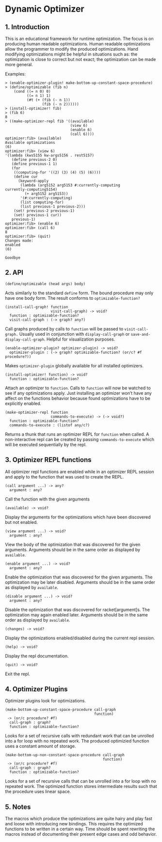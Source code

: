 # Dynamic Optimizer

## 1. Introduction

This is an educational framework for runtime optimization. The focus is
on producing human readable optimizations. Human readable optimizations
allow the programmer to modify the produced optimizations. Hand
modifying optimizations might be helpful in situations such as: the
optimization is close to correct but not exact; the optimization can be
made more general.

Examples:

```racket
> (enable-optimizer-plugin! make-bottom-up-constant-space-procedure)
> (define/optimizable (fib n)                                       
    (cond ((= n 0) 0)                                               
          ((= n 1) 1)                                               
          (#t (+ (fib (- n 1))                                      
                 (fib (- n 2))))))                                  
> (install-optimizer! fib)                                          
> (fib 6)                                                           
8                                                                   
> ((make-optimizer-repl fib '((available)                           
                              (view 6)                              
                              (enable 6)                            
                              (call 6))))                           
optimizer:fib> (available)                                          
Available optimizations                                             
(6)                                                                 
optimizer:fib> (view 6)                                             
'(lambda (kws5155 kw-args5156 . rest5157)                           
   (define previous-2 0)                                            
   (define previous-1 1)                                            
   (for                                                             
    ((computing-for '((2) (3) (4) (5) (6))))                        
    (define cur                                                     
      (keyword-apply                                                
       (lambda (arg5152 arg5153 #:currently-computing               
currently-computing5154)                                            
         (+ arg5152 arg5153))                                       
       '(#:currently-computing)                                     
       (list computing-for)                                         
       (list previous-1 previous-2)))                               
    (set! previous-2 previous-1)                                    
    (set! previous-1 cur))                                          
   previous-1)                                                      
optimizer:fib> (enable 6)                                           
optimizer:fib> (call 6)                                             
8                                                                   
optimizer:fib> (quit)                                               
Changes made:                                                       
enabled                                                             
(6)                                                                 
                                                                    
Goodbye                                                             
```

## 2. API

```racket
(define/optimizable (head args) body)
```

Acts similarly to the standard `define` form. The bound procedure may
only have one body form. The result conforms to `optimizable-function?`

```racket
(install-call-graph! function                  
                     visit-call-graph) -> void?
  function : optimizable-function?             
  visit-call-graph : (-> graph? any?)          
```

Call graphs produced by calls to `function` will be passed to
`visit-call-graph.` Usually used in conjunction with
`display-call-graph` or `save-and-display-call-graph`. Helpful for
visualization purposes.

```racket
(enable-optimizer-plugin? optimizer-plugin) -> void?                        
  optimizer-plugin : (-> graph? optimizable-function? (or/c? #f procedure?))
```

Makes `optimizer-plugin` globally available for all installed
optimizers.

```racket
(install-optimizer! function) -> void?
  function : optimizable-function?    
```

Attach an optimizer to `function`. Calls to `function` will now be
watched to see if any optimizations apply. Just installing an optimizer
won’t have any affect on the functions behavior because found
optimizations have to be explicitly enabled.

```racket
(make-optimizer-repl function                          
                     commands-to-execute) -> (-> void?)
  function : optimizable-function?                     
  commands-to-execute : (listof any/c?)                
```

Returns a thunk that runs an optimizer REPL for `function` when called.
A non-interactive repl can be created by passing `commands-to-execute`
which will be executed sequentially by the repl.

## 3. Optimizer REPL functions

All optimizer repl functions are enabled while in an optimizer REPL
session and apply to the function that was used to create the REPL.

```racket
(call argument ...) -> any?
  argument : any?          
```

Call the function with the given arguments

```racket
(available) -> void?
```

Display the arguments for the optimizations which have been discovered
but not enabled.

```racket
(view argument ...) -> void?
  argument : any?           
```

View the body of the optimization that was discovered for the given
arguments. Arguments should be in the same order as displayed by
`available`.

```racket
(enable argument ...) -> void?
  argument : any?             
```

Enable the optimization that was discovered for the given arguments. The
optimization may be later disabled. Arguments should be in the same
order as displayed by `available`.

```racket
(disable argument ...) -> void?
  argument : any?              
```

Disable the optimization that was discovered for racket\[argument\]s.
The optimization may again enabled later. Arguments should be in the
same order as displayed by `available`.

```racket
(changes) -> void?
```

Display the optimizations enabled/disabled during the current repl
session.

```racket
(help) -> void?
```

Display the repl documentation.

```racket
(quit) -> void?
```

Exit the repl.

## 4. Optimizer Plugins

Optimizer plugins look for optimizations.

```racket
(make-bottom-up-constant-space-procedure call-graph 
                                         function)  
 -> (or/c procedure? #f)                            
  call-graph : graph?                               
  function : optimizable-function?                  
```

Looks for a set of recursive calls with redundant work that can be
unrolled into a for loop with no repeated work. The produced optimizied
function uses a constant amount of storage.

```racket
(make-bottom-up-non-constant-space-procedure call-graph 
                                             function)  
 -> (or/c procedure? #f)                                
  call-graph : graph?                                   
  function : optimizable-function?                      
```

Looks for a set of recursive calls that can be unrolled into a for loop
with no repeated work. The optimized function stores intermediate
results such that the procedure uses linear space.

## 5. Notes

The macros which produce the optimizations are quite hairy and play fast
and loose with introducing new bindings. This requires the optimized
functions to be written in a certain way. Time should be spent rewriting
the macros instead of documenting their present edge cases and odd
behavior.
